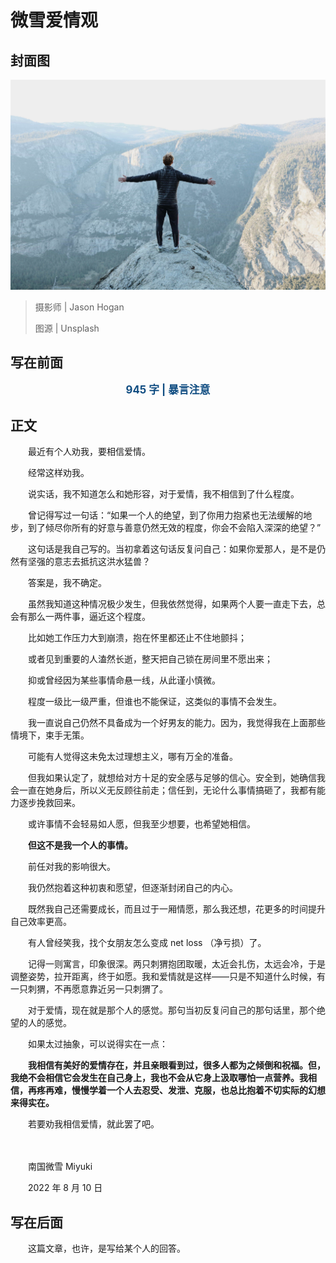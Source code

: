 # 微雪爱情观

## 封面图

![](https://raw.githubusercontent.com/TinySnow/GithubImageHosting/main/blog/articles/literature/jason-hogan-YyFwUKzv5FM-unsplash.jpg)

> 摄影师 | Jason Hogan
>
> 图源 | Unsplash

## 写在前面

<p style="color:#0f4c81; text-align:center; font-weight:bold; font-size:larger;">945 字 | 暴言注意</p>

## 正文

　　最近有个人劝我，要相信爱情。

　　经常这样劝我。

　　说实话，我不知道怎么和她形容，对于爱情，我不相信到了什么程度。

　　曾记得写过一句话：“如果一个人的绝望，到了你用力抱紧也无法缓解的地步，到了倾尽你所有的好意与善意仍然无效的程度，你会不会陷入深深的绝望？”

　　这句话是我自己写的。当初拿着这句话反复问自己：如果你爱那人，是不是仍然有坚强的意志去抵抗这洪水猛兽？

　　答案是，我不确定。

　　虽然我知道这种情况极少发生，但我依然觉得，如果两个人要一直走下去，总会有那么一两件事，逼近这个程度。

　　比如她工作压力大到崩溃，抱在怀里都还止不住地颤抖；

　　或者见到重要的人溘然长逝，整天把自己锁在房间里不愿出来；

　　抑或曾经因为某些事情命悬一线，从此谨小慎微。

　　程度一级比一级严重，但谁也不能保证，这类似的事情不会发生。

　　我一直说自己仍然不具备成为一个好男友的能力。因为，我觉得我在上面那些情境下，束手无策。

　　可能有人觉得这未免太过理想主义，哪有万全的准备。

　　但我如果认定了，就想给对方十足的安全感与足够的信心。安全到，她确信我会一直在她身后，所以义无反顾往前走；信任到，无论什么事情搞砸了，我都有能力逐步挽救回来。

　　或许事情不会轻易如人愿，但我至少想要，也希望她相信。

　　**但这不是我一个人的事情。**

　　前任对我的影响很大。

　　我仍然抱着这种初衷和愿望，但逐渐封闭自己的内心。

　　既然我自己还需要成长，而且过于一厢情愿，那么我还想，花更多的时间提升自己效率更高。

　　有人曾经笑我，找个女朋友怎么变成 net loss （净亏损）了。

　　记得一则寓言，印象很深。两只刺猬抱团取暖，太近会扎伤，太远会冷，于是调整姿势，拉开距离，终于如愿。我和爱情就是这样——只是不知道什么时候，有一只刺猬，不再愿意靠近另一只刺猬了。

　　对于爱情，现在就是那个人的感觉。那句当初反复问自己的那句话里，那个绝望的人的感觉。

　　如果太过抽象，可以说得实在一点：

　　**我相信有美好的爱情存在，并且亲眼看到过，很多人都为之倾倒和祝福。但，我绝不会相信它会发生在自己身上，我也不会从它身上汲取哪怕一点营养。我相信，再疼再难，慢慢学着一个人去忍受、发泄、克服，也总比抱着不切实际的幻想来得实在。**

　　若要劝我相信爱情，就此罢了吧。

　　<br>

　　南国微雪 Miyuki

　　2022 年 8 月 10 日

## 写在后面

　　这篇文章，也许，是写给某个人的回答。